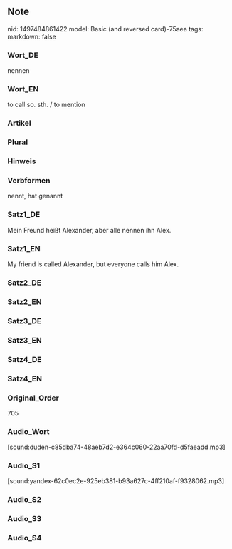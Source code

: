 ## Note
nid: 1497484861422
model: Basic (and reversed card)-75aea
tags: 
markdown: false

### Wort_DE
nennen

### Wort_EN
to call so. sth. / to mention

### Artikel


### Plural


### Hinweis


### Verbformen
nennt, hat genannt

### Satz1_DE
Mein Freund heißt Alexander, aber alle nennen ihn Alex.

### Satz1_EN
My friend is called Alexander, but everyone calls him Alex.

### Satz2_DE


### Satz2_EN


### Satz3_DE


### Satz3_EN


### Satz4_DE


### Satz4_EN


### Original_Order
705

### Audio_Wort
[sound:duden-c85dba74-48aeb7d2-e364c060-22aa70fd-d5faeadd.mp3]

### Audio_S1
[sound:yandex-62c0ec2e-925eb381-b93a627c-4ff210af-f9328062.mp3]

### Audio_S2


### Audio_S3


### Audio_S4

